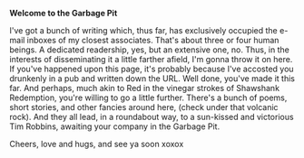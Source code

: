 **Welcome to the Garbage Pit**

I've got a bunch of writing which, thus far, has exclusively occupied the e-mail inboxes of my closest associates. That's about three or four human beings. A dedicated readership, yes, but an extensive one, no. Thus, in the interests of disseminating it a little farther afield, I'm gonna throw it on here. If you've happened upon this page, it's probably because I've accosted you drunkenly in a pub and written down the URL. Well done, you've made it this far. And perhaps, much akin to Red in the vinegar strokes of Shawshank Redemption, you're willing to go a little further. There's a bunch of poems, short stories, and other fancies around here, (check under that volcanic rock). And they all lead, in a roundabout way, to a sun-kissed and victorious Tim Robbins, awaiting your company in the Garbage Pit. 

Cheers, love and hugs, and see ya soon xoxox 

 

